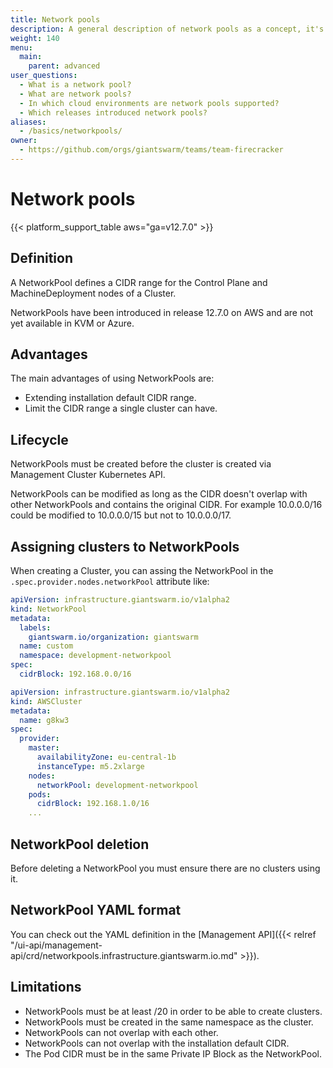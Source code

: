 ```yaml
---
title: Network pools
description: A general description of network pools as a concept, it's benefits, and some details you should be aware of.
weight: 140
menu:
  main:
    parent: advanced
user_questions:
  - What is a network pool?
  - What are network pools?
  - In which cloud environments are network pools supported?
  - Which releases introduced network pools?
aliases:
  - /basics/networkpools/
owner:
  - https://github.com/orgs/giantswarm/teams/team-firecracker
---
```


# Network pools

{{< platform_support_table aws="ga=v12.7.0" >}}

## Definition

A NetworkPool defines a CIDR range for the Control Plane and MachineDeployment nodes of a Cluster.

NetworkPools have been introduced in release 12.7.0 on AWS and are not yet available in KVM or Azure.

## Advantages

The main advantages of using NetworkPools are:

- Extending installation default CIDR range.
- Limit the CIDR range a single cluster can have.

## Lifecycle

NetworkPools must be created before the cluster is created via Management Cluster Kubernetes API.

NetworkPools can be modified as long as the CIDR doesn't overlap with other NetworkPools and contains the original CIDR. For example 10.0.0.0/16 could be modified to 10.0.0.0/15 but not to 10.0.0.0/17.

## Assigning clusters to NetworkPools

When creating a Cluster, you can assing the NetworkPool in the `.spec.provider.nodes.networkPool` attribute like:

```yaml
apiVersion: infrastructure.giantswarm.io/v1alpha2
kind: NetworkPool
metadata:
  labels:
    giantswarm.io/organization: giantswarm
  name: custom
  namespace: development-networkpool
spec:
  cidrBlock: 192.168.0.0/16
```

```yaml
apiVersion: infrastructure.giantswarm.io/v1alpha2
kind: AWSCluster
metadata:
  name: g8kw3
spec:
  provider:
    master:
      availabilityZone: eu-central-1b
      instanceType: m5.2xlarge
    nodes:
      networkPool: development-networkpool
    pods:
      cidrBlock: 192.168.1.0/16
    ...
```

## NetworkPool deletion

Before deleting a NetworkPool you must ensure there are no clusters using it.

## NetworkPool YAML format

You can check out the YAML definition in the [Management API]({{< relref "/ui-api/management-api/crd/networkpools.infrastructure.giantswarm.io.md" >}}).

## Limitations

- NetworkPools must be at least /20 in order to be able to create clusters.
- NetworkPools must be created in the same namespace as the cluster.
- NetworkPools can not overlap with each other.
- NetworkPools can not overlap with the installation default CIDR.
- The Pod CIDR must be in the same Private IP Block as the NetworkPool.
